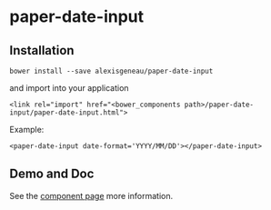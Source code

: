 # paper-date-input
## Installation
```
bower install --save alexisgeneau/paper-date-input
```

and import into your application
```
<link rel="import" href="<bower_components path>/paper-date-input/paper-date-input.html">
```
Example:
```
<paper-date-input date-format='YYYY/MM/DD'></paper-date-input>
```

## Demo and Doc
See the [component page](http://alexisgeneau.github.io/paper-date-input)
more information.
